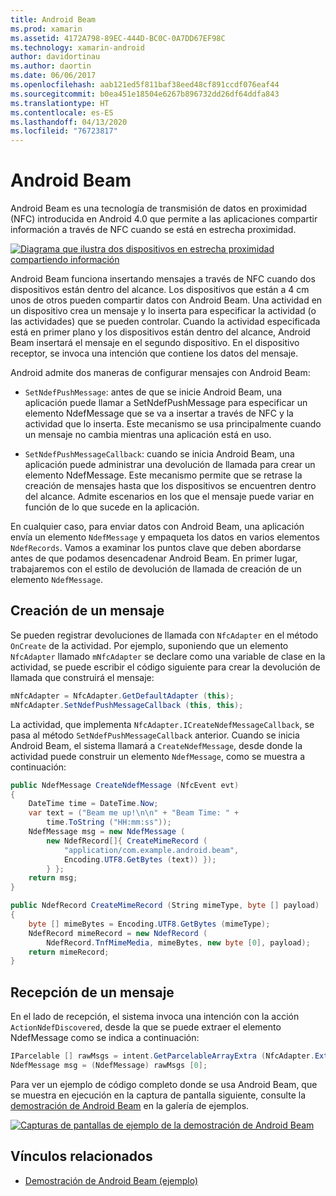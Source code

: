 ```yaml
---
title: Android Beam
ms.prod: xamarin
ms.assetid: 4172A798-89EC-444D-BC0C-0A7DD67EF98C
ms.technology: xamarin-android
author: davidortinau
ms.author: daortin
ms.date: 06/06/2017
ms.openlocfilehash: aab121ed5f811baf38eed48cf891ccdf076eaf44
ms.sourcegitcommit: b0ea451e18504e6267b896732dd26df64ddfa843
ms.translationtype: HT
ms.contentlocale: es-ES
ms.lasthandoff: 04/13/2020
ms.locfileid: "76723817"
---
```

# <a name="android-beam"></a>Android Beam

Android Beam es una tecnología de transmisión de datos en proximidad (NFC) introducida en Android 4.0 que permite a las aplicaciones compartir información a través de NFC cuando se está en estrecha proximidad.

[![Diagrama que ilustra dos dispositivos en estrecha proximidad compartiendo información](android-beam-images/androidbeam.png)](android-beam-images/androidbeam.png#lightbox)

Android Beam funciona insertando mensajes a través de NFC cuando dos dispositivos están dentro del alcance. Los dispositivos que están a 4 cm unos de otros pueden compartir datos con Android Beam. Una actividad en un dispositivo crea un mensaje y lo inserta para especificar la actividad (o las actividades) que se pueden controlar. Cuando la actividad especificada está en primer plano y los dispositivos están dentro del alcance, Android Beam insertará el mensaje en el segundo dispositivo. En el dispositivo receptor, se invoca una intención que contiene los datos del mensaje.

Android admite dos maneras de configurar mensajes con Android Beam:

- `SetNdefPushMessage`: antes de que se inicie Android Beam, una aplicación puede llamar a SetNdefPushMessage para especificar un elemento NdefMessage que se va a insertar a través de NFC y la actividad que lo inserta. Este mecanismo se usa principalmente cuando un mensaje no cambia mientras una aplicación está en uso.

- `SetNdefPushMessageCallback`: cuando se inicia Android Beam, una aplicación puede administrar una devolución de llamada para crear un elemento NdefMessage. Este mecanismo permite que se retrase la creación de mensajes hasta que los dispositivos se encuentren dentro del alcance. Admite escenarios en los que el mensaje puede variar en función de lo que sucede en la aplicación.

En cualquier caso, para enviar datos con Android Beam, una aplicación envía un elemento `NdefMessage` y empaqueta los datos en varios elementos `NdefRecords`. Vamos a examinar los puntos clave que deben abordarse antes de que podamos desencadenar Android Beam. En primer lugar, trabajaremos con el estilo de devolución de llamada de creación de un elemento `NdefMessage`.

## <a name="creating-a-message"></a>Creación de un mensaje

Se pueden registrar devoluciones de llamada con `NfcAdapter` en el método `OnCreate` de la actividad. Por ejemplo, suponiendo que un elemento `NfcAdapter` llamado `mNfcAdapter` se declare como una variable de clase en la actividad, se puede escribir el código siguiente para crear la devolución de llamada que construirá el mensaje:

```csharp
mNfcAdapter = NfcAdapter.GetDefaultAdapter (this);
mNfcAdapter.SetNdefPushMessageCallback (this, this);
```

La actividad, que implementa `NfcAdapter.ICreateNdefMessageCallback`, se pasa al método `SetNdefPushMessageCallback` anterior. Cuando se inicia Android Beam, el sistema llamará a `CreateNdefMessage`, desde donde la actividad puede construir un elemento `NdefMessage`, como se muestra a continuación:

```csharp
public NdefMessage CreateNdefMessage (NfcEvent evt)
{
    DateTime time = DateTime.Now;
    var text = ("Beam me up!\n\n" + "Beam Time: " +
        time.ToString ("HH:mm:ss"));
    NdefMessage msg = new NdefMessage (
        new NdefRecord[]{ CreateMimeRecord (
            "application/com.example.android.beam",
            Encoding.UTF8.GetBytes (text)) });
        } };
    return msg;
}

public NdefRecord CreateMimeRecord (String mimeType, byte [] payload)
{
    byte [] mimeBytes = Encoding.UTF8.GetBytes (mimeType);
    NdefRecord mimeRecord = new NdefRecord (
        NdefRecord.TnfMimeMedia, mimeBytes, new byte [0], payload);
    return mimeRecord;
}
```

## <a name="receiving-a-message"></a>Recepción de un mensaje

En el lado de recepción, el sistema invoca una intención con la acción `ActionNdefDiscovered`, desde la que se puede extraer el elemento NdefMessage como se indica a continuación:

```csharp
IParcelable [] rawMsgs = intent.GetParcelableArrayExtra (NfcAdapter.ExtraNdefMessages);
NdefMessage msg = (NdefMessage) rawMsgs [0];
```

Para ver un ejemplo de código completo donde se usa Android Beam, que se muestra en ejecución en la captura de pantalla siguiente, consulte la [demostración de Android Beam](https://docs.microsoft.com/samples/xamarin/monodroid-samples/androidbeamdemo) en la galería de ejemplos.

[![Capturas de pantallas de ejemplo de la demostración de Android Beam](android-beam-images/24.png)](android-beam-images/24.png#lightbox)

## <a name="related-links"></a>Vínculos relacionados

- [Demostración de Android Beam (ejemplo)](https://docs.microsoft.com/samples/xamarin/monodroid-samples/androidbeamdemo)

